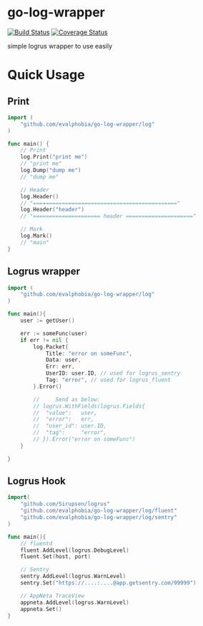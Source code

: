 go-log-wrapper
====

[![Build Status](https://drone.io/github.com/evalphobia/go-log-wrapper/status.png)](https://drone.io/github.com/evalphobia/go-log-wrapper/latest)  [![Coverage Status](https://coveralls.io/repos/evalphobia/go-log-wrapper/badge.svg?branch=master&service=github)](https://coveralls.io/github/evalphobia/go-log-wrapper?branch=master)

simple logrus wrapper to use easily

# Quick Usage

## Print

```go
import (
	"github.com/evalphobia/go-log-wrapper/log"
)

func main() {
	// Print
	log.Print("print me")
	// "print me"
	log.Dump("dump me")
	// "dump me"

	// Header
	log.Header()
	// "============================================="
	log.Header("header")
	// "===================== header ====================="

	// Mark
	log.Mark()
	// "main"
}
```


## Logrus wrapper

```go
import (
	"github.com/evalphobia/go-log-wrapper/log"
)

func main(){
	user := getUser()

	err := someFunc(user)
	if err != nil {
		log.Packet{
			Title: "error on someFunc",
			Data: user,
			Err: err,
			UserID: user.ID, // used for logrus_sentry
			Tag: "error", // used for logrus_fluent
		}.Error()

		//     Send as below:
		// logrus.WithFields(logrus.Fields{
		// 	"value":   user,
		// 	"error":   err,
		// 	"user_id": user.ID,
		// 	"tag":     "error",
		// }).Error("error on someFunc")
	}

}
```

## Logrus Hook

```go
import(
	"github.com/Sirupsen/logrus"
	"github.com/evalphobia/go-log-wrapper/log/fluent"
	"github.com/evalphobia/go-log-wrapper/log/sentry"
)

func main(){
	// fluentd
	fluent.AddLevel(logrus.DebugLevel)
	fluent.Set(host, port)

	// Sentry
	sentry.AddLevel(logrus.WarnLevel)
	sentry.Set("https://....:....@app.getsentry.com/99999")

	// AppNeta TraceView
	appneta.AddLevel(logrus.WarnLevel)
	appneta.Set()
}
```
